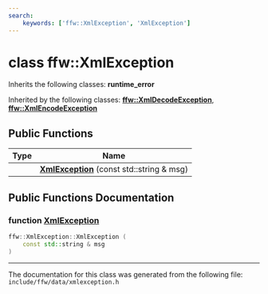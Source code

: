 ```yaml
---
search:
    keywords: ['ffw::XmlException', 'XmlException']
---
```


# class ffw::XmlException



Inherits the following classes: **runtime\_error**



Inherited by the following classes: **[ffw::XmlDecodeException](classffw_1_1_xml_decode_exception.md)**, **[ffw::XmlEncodeException](classffw_1_1_xml_encode_exception.md)**

## Public Functions

|Type|Name|
|-----|-----|
||[**XmlException**](classffw_1_1_xml_exception.md#1aa6fb803b84b20d6111f43675e0ced4aa) (const std::string & msg) |


## Public Functions Documentation

### function <a id="1aa6fb803b84b20d6111f43675e0ced4aa" href="#1aa6fb803b84b20d6111f43675e0ced4aa">XmlException</a>

```cpp
ffw::XmlException::XmlException (
    const std::string & msg
)
```





----------------------------------------
The documentation for this class was generated from the following file: `include/ffw/data/xmlexception.h`
